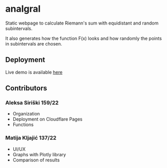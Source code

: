 # analgral

Static webpage to calculate Riemann's sum with equidistant and random subintervals.

It also generates how the function F(x) looks and how randomly the points in subintervals are chosen.

## Deployment
Live demo is available [here](https://analgral.vercel.app)

## Contributors

### Aleksa Siriški 159/22
* Organization
* Deployment on Cloudflare Pages
* Functions

### Matija Kljajić 137/22
* UI/UX
* Graphs with Plotly library
* Comparison of results
